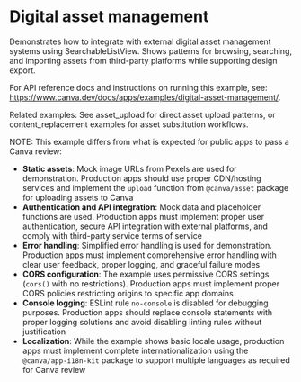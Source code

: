 # Digital asset management

Demonstrates how to integrate with external digital asset management systems using SearchableListView. Shows patterns for browsing, searching, and importing assets from third-party platforms while supporting design export.

For API reference docs and instructions on running this example, see: <https://www.canva.dev/docs/apps/examples/digital-asset-management/>.

Related examples: See asset_upload for direct asset upload patterns, or content_replacement examples for asset substitution workflows.

NOTE: This example differs from what is expected for public apps to pass a Canva review:

- **Static assets**: Mock image URLs from Pexels are used for demonstration. Production apps should use proper CDN/hosting services and implement the `upload` function from `@canva/asset` package for uploading assets to Canva
- **Authentication and API integration**: Mock data and placeholder functions are used. Production apps must implement proper user authentication, secure API integration with external platforms, and comply with third-party service terms of service
- **Error handling**: Simplified error handling is used for demonstration. Production apps must implement comprehensive error handling with clear user feedback, proper logging, and graceful failure modes
- **CORS configuration**: The example uses permissive CORS settings (`cors()` with no restrictions). Production apps must implement proper CORS policies restricting origins to specific app domains
- **Console logging**: ESLint rule `no-console` is disabled for debugging purposes. Production apps should replace console statements with proper logging solutions and avoid disabling linting rules without justification
- **Localization**: While the example shows basic locale usage, production apps must implement complete internationalization using the `@canva/app-i18n-kit` package to support multiple languages as required for Canva review
